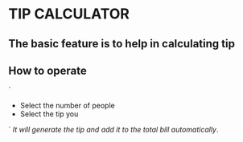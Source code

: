 # TIP CALCULATOR

## The basic feature is to help in calculating tip

## How to operate

`

- Select the number of people
- Select the tip you

`
_It will generate the tip and add it to the total bill automatically_.
